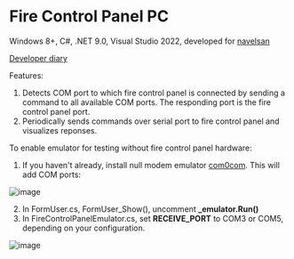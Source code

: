 # Fire Control Panel PC
Windows 8+, C#, .NET 9.0, Visual Studio 2022, developed for [navelsan](https://navelsan.com.tr/)

[Developer diary](https://docs.google.com/document/d/1mTkX9o0rhzWKpD7OGl0VyvK-jbmuOlqKo6SBZcMANt4/edit?tab=t.0#heading=h.ntkd19l6sz4o)

Features:
1. Detects COM port to which fire control panel is connected by sending a command to all available COM ports. The responding port is the fire control panel port.
2. Periodically sends commands over serial port to fire control panel and visualizes reponses.

To enable emulator for testing without fire control panel hardware:
1. If you haven't already, install null modem emulator [com0com](https://com0com.sourceforge.net/). This will add COM ports:
   
![image](https://github.com/user-attachments/assets/440fd989-0dd7-46f0-82b4-979465a7917b)

2. In FormUser.cs, FormUser_Show(), uncomment **_emulator.Run()**
3. In FireControlPanelEmulator.cs, set **RECEIVE_PORT** to COM3 or COM5, depending on your configuration.

![image](https://github.com/user-attachments/assets/d3de373b-b979-4e48-ac76-e44f0c120fc2)
